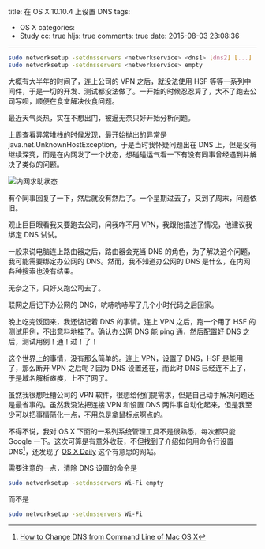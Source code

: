 title: 在 OS X 10.10.4 上设置 DNS
tags:
  - OS X
categories:
  - Study
cc: true
hljs: true
comments: true
date: 2015-08-03 23:08:36
---


```bash
sudo networksetup -setdnsservers <networkservice> <dns1> [dns2] [...]
sudo networksetup -setdnsservers <networkservice> empty
```

大概有大半年的时间了，连上公司的 VPN 之后，就没法使用 HSF 等等一系列中间件，于是一切的开发、测试都没法做了。一开始的时候忍忍算了，大不了跑去公司写呗，顺便在食堂解决伙食问题。

最近天气炎热，实在不想出门，被逼无奈只好开始分析问题。

<!-- more --><!-- indicate-the-source -->

上周查看异常堆栈的时候发现，最开始抛出的异常是 java.net.UnknownHostException，于是当时我怀疑问题出在 DNS 上，但是没有继续深究，而是在内网发了一个状态，想碰碰运气看一下有没有同事曾经遇到并解决了类似的问题。

![内网求助状态](http://ww2.sinaimg.cn/large/e724cbefgw1eupszi6qbcj20h905qabc.jpg)

有个同事回复了一下，然后就没有然后了。一个星期过去了，又到了周末，问题依旧。

观止巨巨眼看我又要跑去公司，问我咋不用 VPN，我跟他描述了情况，他建议我绑定 DNS 试试。

一般来说电脑连上路由器之后，路由器会充当 DNS 的角色，为了解决这个问题，我可能需要绑定办公网的 DNS。然而，我不知道办公网的 DNS 是什么，在内网各种搜索也没有结果。

无奈之下，只好又跑公司去了。

联网之后记下办公网的 DNS，吭哧吭哧写了几个小时代码之后回家。

晚上吃完饭回来，我还惦记着 DNS 的事情。连上 VPN 之后，跑一个用了 HSF 的测试用例，不出意料地挂了。确认办公网 DNS 能 ping 通，然后配置好 DNS 之后，测试用例！通！过！了！ 

这个世界上的事情，没有那么简单的。连上 VPN，设置了 DNS，HSF 是能用了，那么断开 VPN 之后呢？因为 DNS 设置还在，而此时 DNS 已经连不上了，于是域名解析瘫痪，上不了网了。

虽然我很想吐槽公司的 VPN 软件，很想给他们提需求，但是自己动手解决问题还是最省事的。虽然我没法把连接 VPN 和设置 DNS 两件事自动化起来，但是我至少可以把事情简化一点，不用总是拿鼠标点啊点的。

不得不说，我对 OS X 下面的一系列系统管理工具不是很熟悉，每次都只能 Google 一下。这次可算是有意外收获，不但找到了介绍如何用命令行设置 DNS[^1]，还发现了 [OS X Daily][2] 这个有意思的网站。

[^1]: [How to Change DNS from Command Line of Mac OS X][1]


需要注意的一点，清除 DNS 设置的命令是

```bash
sudo networksetup -setdnsservers Wi-Fi empty
```

而不是

```bash
sudo networksetup -setdnsservers Wi-Fi
```


[1]: http://osxdaily.com/2015/06/02/change-dns-command-line-mac-os-x/
[2]: http://osxdaily.com

